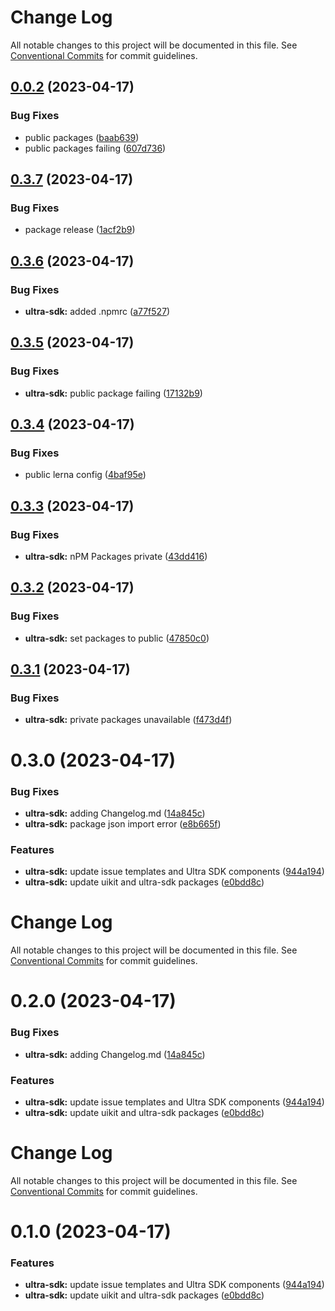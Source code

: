 # Change Log

All notable changes to this project will be documented in this file.
See [Conventional Commits](https://conventionalcommits.org) for commit guidelines.

## [0.0.2](https://github.com/ultra-alliance/ultra-utilities/compare/@ultra-alliance/react-ultra@0.3.7...@ultra-alliance/react-ultra@0.0.2) (2023-04-17)


### Bug Fixes

* public packages ([baab639](https://github.com/ultra-alliance/ultra-utilities/commit/baab6397828a7226d0f69c60bea2f8a0185aeef5))
* public packages failing ([607d736](https://github.com/ultra-alliance/ultra-utilities/commit/607d736648f98a9c4abb320fcfeea8b9490425c5))





## [0.3.7](https://github.com/ultra-alliance/ultra-utilities/compare/@ultra-alliance/react-ultra@0.3.6...@ultra-alliance/react-ultra@0.3.7) (2023-04-17)


### Bug Fixes

* package release ([1acf2b9](https://github.com/ultra-alliance/ultra-utilities/commit/1acf2b91d5c4de393abbc5d9b40d3d599586729d))





## [0.3.6](https://github.com/ultra-alliance/ultra-utilities/compare/@ultra-alliance/react-ultra@0.3.5...@ultra-alliance/react-ultra@0.3.6) (2023-04-17)


### Bug Fixes

* **ultra-sdk:** added .npmrc ([a77f527](https://github.com/ultra-alliance/ultra-utilities/commit/a77f5270924b1be6cb5f3f334def1c6add2782cf))





## [0.3.5](https://github.com/ultra-alliance/ultra-utilities/compare/@ultra-alliance/react-ultra@0.3.4...@ultra-alliance/react-ultra@0.3.5) (2023-04-17)


### Bug Fixes

* **ultra-sdk:** public package failing ([17132b9](https://github.com/ultra-alliance/ultra-utilities/commit/17132b9bff6cf9c03c8226c72db17b7b5e71192e))





## [0.3.4](https://github.com/ultra-alliance/ultra-utilities/compare/@ultra-alliance/react-ultra@0.3.3...@ultra-alliance/react-ultra@0.3.4) (2023-04-17)


### Bug Fixes

* public lerna config ([4baf95e](https://github.com/ultra-alliance/ultra-utilities/commit/4baf95eb908e72562596077824dedf688376ca81))





## [0.3.3](https://github.com/ultra-alliance/ultra-utilities/compare/@ultra-alliance/react-ultra@0.3.2...@ultra-alliance/react-ultra@0.3.3) (2023-04-17)


### Bug Fixes

* **ultra-sdk:** nPM Packages private ([43dd416](https://github.com/ultra-alliance/ultra-utilities/commit/43dd416d09a593c4ce6942c7d857c4f48f773c2b))





## [0.3.2](https://github.com/ultra-alliance/ultra-utilities/compare/@ultra-alliance/react-ultra@0.3.1...@ultra-alliance/react-ultra@0.3.2) (2023-04-17)


### Bug Fixes

* **ultra-sdk:** set packages to public ([47850c0](https://github.com/ultra-alliance/ultra-utilities/commit/47850c0556cfbb408de97707b1da98fd041e83c6))





## [0.3.1](https://github.com/ultra-alliance/ultra-utilities/compare/@ultra-alliance/react-ultra@0.3.0...@ultra-alliance/react-ultra@0.3.1) (2023-04-17)


### Bug Fixes

* **ultra-sdk:** private packages unavailable ([f473d4f](https://github.com/ultra-alliance/ultra-utilities/commit/f473d4f6ef60619b70958a1a49b6f94ed9ddc775))





# 0.3.0 (2023-04-17)


### Bug Fixes

* **ultra-sdk:** adding Changelog.md ([14a845c](https://github.com/ultra-alliance/ultra-utilities/commit/14a845c12d464c46f9b9a12bc38fa9957f10d76d))
* **ultra-sdk:** package json import error ([e8b665f](https://github.com/ultra-alliance/ultra-utilities/commit/e8b665f71dd05a43561a9092e2bd1864c0c52f41))


### Features

* **ultra-sdk:** update issue templates and Ultra SDK components ([944a194](https://github.com/ultra-alliance/ultra-utilities/commit/944a19419383c41d1c20c510aeea8437ed84b03b))
* **ultra-sdk:** update uikit and ultra-sdk packages ([e0bdd8c](https://github.com/ultra-alliance/ultra-utilities/commit/e0bdd8c866cea355496fbf8bfa660d45039a2feb))





# Change Log

All notable changes to this project will be documented in this file. See
[Conventional Commits](https://conventionalcommits.org) for commit guidelines.

# 0.2.0 (2023-04-17)

### Bug Fixes

- **ultra-sdk:** adding Changelog.md
  ([14a845c](https://github.com/ultra-alliance/ultra-utilities/commit/14a845c12d464c46f9b9a12bc38fa9957f10d76d))

### Features

- **ultra-sdk:** update issue templates and Ultra SDK components
  ([944a194](https://github.com/ultra-alliance/ultra-utilities/commit/944a19419383c41d1c20c510aeea8437ed84b03b))
- **ultra-sdk:** update uikit and ultra-sdk packages
  ([e0bdd8c](https://github.com/ultra-alliance/ultra-utilities/commit/e0bdd8c866cea355496fbf8bfa660d45039a2feb))

# Change Log

All notable changes to this project will be documented in this file. See
[Conventional Commits](https://conventionalcommits.org) for commit guidelines.

# 0.1.0 (2023-04-17)

### Features

- **ultra-sdk:** update issue templates and Ultra SDK components
  ([944a194](https://github.com/ultra-alliance/ultra-utilities/commit/944a19419383c41d1c20c510aeea8437ed84b03b))
- **ultra-sdk:** update uikit and ultra-sdk packages
  ([e0bdd8c](https://github.com/ultra-alliance/ultra-utilities/commit/e0bdd8c866cea355496fbf8bfa660d45039a2feb))
